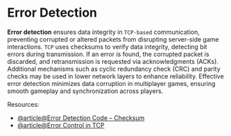 # Error Detection  

**Error detection** ensures data integrity in `TCP-based` communication, preventing corrupted 
or altered packets from disrupting server-side game interactions. `TCP` uses checksums to verify
data integrity, detecting bit errors during transmission. If an error is found, the corrupted 
packet is discarded, and retransmission is requested via acknowledgments (ACKs). Additional 
mechanisms such as cyclic redundancy check (CRC) and parity checks may be used in lower 
network layers to enhance reliability. Effective error detection minimizes data corruption 
in multiplayer games, ensuring smooth gameplay and synchronization across players.

Resources:  
- [@article@Error Detection Code – Checksum](https://www.geeksforgeeks.org/error-detection-code-checksum/)  
- [@article@Error Control in TCP](https://www.cisco.com/c/en/us/support/docs/ip/tcp/13733-40.html)